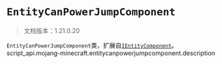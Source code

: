 # `EntityCanPowerJumpComponent`

> 文档版本：1.21.0.20

`EntityCanPowerJumpComponent`类，扩展自[`IEntityComponent`](./ientitycomponent.md)。script_api.mojang-minecraft.entitycanpowerjumpcomponent.description
